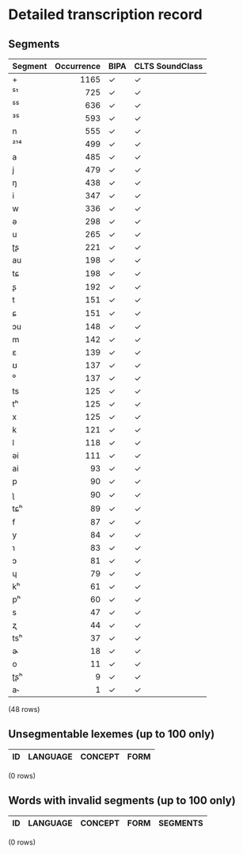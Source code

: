 
# Detailed transcription record

## Segments

| Segment | Occurrence | BIPA | CLTS SoundClass |
|:----------|-------------:|:-------|:------------------|
| + | 1165 | ✓ | ✓ |
| ⁵¹ | 725 | ✓ | ✓ |
| ⁵⁵ | 636 | ✓ | ✓ |
| ³⁵ | 593 | ✓ | ✓ |
| n | 555 | ✓ | ✓ |
| ²¹⁴ | 499 | ✓ | ✓ |
| a | 485 | ✓ | ✓ |
| j | 479 | ✓ | ✓ |
| ŋ | 438 | ✓ | ✓ |
| i | 347 | ✓ | ✓ |
| w | 336 | ✓ | ✓ |
| ə | 298 | ✓ | ✓ |
| u | 265 | ✓ | ✓ |
| ʈʂ | 221 | ✓ | ✓ |
| au | 198 | ✓ | ✓ |
| tɕ | 198 | ✓ | ✓ |
| ʂ | 192 | ✓ | ✓ |
| t | 151 | ✓ | ✓ |
| ɕ | 151 | ✓ | ✓ |
| ɔu | 148 | ✓ | ✓ |
| m | 142 | ✓ | ✓ |
| ɛ | 139 | ✓ | ✓ |
| ʊ | 137 | ✓ | ✓ |
| ⁰ | 137 | ✓ | ✓ |
| ts | 125 | ✓ | ✓ |
| tʰ | 125 | ✓ | ✓ |
| x | 125 | ✓ | ✓ |
| k | 121 | ✓ | ✓ |
| l | 118 | ✓ | ✓ |
| əi | 111 | ✓ | ✓ |
| ai | 93 | ✓ | ✓ |
| p | 90 | ✓ | ✓ |
| ʅ | 90 | ✓ | ✓ |
| tɕʰ | 89 | ✓ | ✓ |
| f | 87 | ✓ | ✓ |
| y | 84 | ✓ | ✓ |
| ɿ | 83 | ✓ | ✓ |
| ɔ | 81 | ✓ | ✓ |
| ɥ | 79 | ✓ | ✓ |
| kʰ | 61 | ✓ | ✓ |
| pʰ | 60 | ✓ | ✓ |
| s | 47 | ✓ | ✓ |
| ʐ | 44 | ✓ | ✓ |
| tsʰ | 37 | ✓ | ✓ |
| ɚ | 18 | ✓ | ✓ |
| o | 11 | ✓ | ✓ |
| ʈʂʰ | 9 | ✓ | ✓ |
| a˞ | 1 | ✓ | ✓ |

(48 rows)



## Unsegmentable lexemes (up to 100 only)

| ID | LANGUAGE | CONCEPT | FORM |
|------|------------|-----------|--------|

(0 rows)



## Words with invalid segments (up to 100 only)

| ID | LANGUAGE | CONCEPT | FORM | SEGMENTS |
|------|------------|-----------|--------|------------|

(0 rows)


